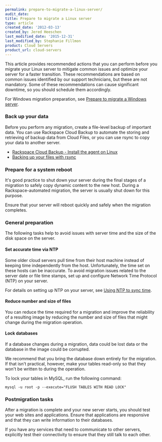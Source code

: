 ```yaml
---
permalink: prepare-to-migrate-a-linux-server/
audit_date:
title: Prepare to migrate a Linux server
type: article
created_date: '2012-03-13'
created_by: Jered Heeschen
last_modified_date: '2015-12-31'
last_modified_by: Stephanie Fillmon
product: Cloud Servers
product_url: cloud-servers
---
```


This article provides recommended actions that you can perform before
you migrate your Linux server to mitigate common issues and optimize
your server for a faster transition. These recommendations are based on
common issues identified by our support technicians, but these are not
mandatory. Some of these recommendations can cause significant downtime,
so you should schedule them accordingly.

For Windows migration preparation, see [Prepare to migrate a Windows server](/how-to/prepare-to-migrate-a-windows-server).

### Back up your data

Before you perform any migration, create a file-level backup of
important data. You can use Rackspace Cloud Backup to automate the
storing and retrieving of backup data from Cloud Files, or you can use
rsync to copy your data to another server.

-   [Rackspace Cloud Backup - Install the agent on Linux](/how-to/rackspace-cloud-backup-install-the-agent-on-linux)
-   [Backing up your files with rsync](/how-to/backing-up-your-files-with-rsync)

### Prepare for a system reboot

It's good practice to shut down your server during the final stages of a
migration to safely copy dynamic content to the new host. During a
Rackspace-automated migration, the server is usually shut down for this
purpose.

Ensure that your server will reboot quickly and safely when the
migration completes.

### General preparation

The following tasks help to avoid issues with server time and the size
of the disk space on the server.

#### Set accurate time via NTP

Some older cloud servers pull time from their host machine instead
of keeping time independently from the host. Unfortunately, the time set
on these hosts can be inaccurate. To avoid migration issues related to
the server date or file time stamps, set up and configure Network Time
Protocol (NTP) on your server.

For details on setting up NTP on your server, see [Using NTP to sync time](/how-to/using-ntp-to-sync-time).

#### Reduce number and size of files

You can reduce the time required for a migration and improve the
reliability of a resulting image by reducing the number and size of
files that might change during the migration operation.

#### Lock databases

If a database changes during a migration, data could be lost data or the
database in the image could be corrupted.

We recommend that you bring the database down entirely for the
migration. If that isn't practical, however, make your tables read-only
so that they won't be written to during the operation.

To lock your tables in MySQL, run the following command:

    mysql -u root -p --execute="FLUSH TABLES WITH READ LOCK"

### Postmigration tasks

After a migration is complete and your new server starts, you should
test your web sites and applications. Ensure that applications are
responsive and that they can write information to their databases.

If you have any services that need to communicate to other servers,
explicitly test their connectivity to ensure that they still talk to
each other.
